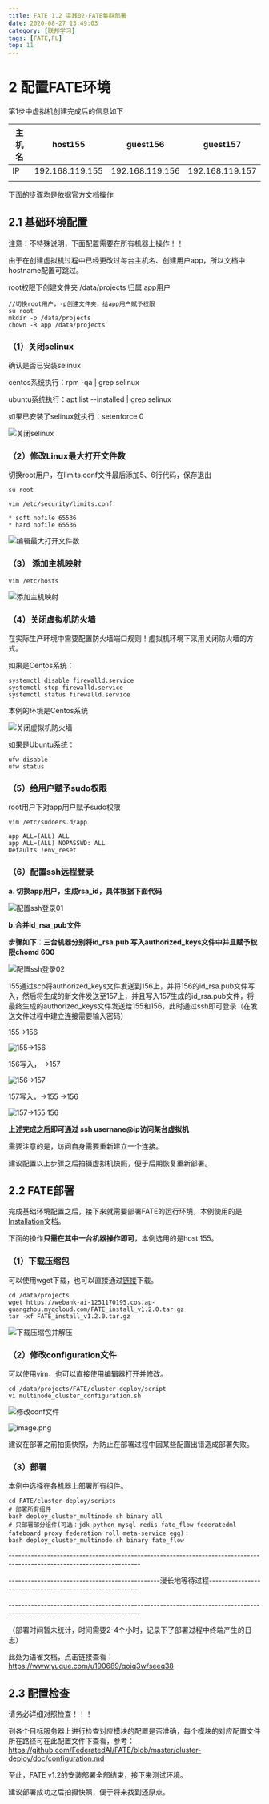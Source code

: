 ```yaml
---
title: FATE 1.2 实践02-FATE集群部署
date: 2020-08-27 13:49:03
category: [联邦学习]
tags: [FATE,FL]
top: 11
---
```


# 2 配置FATE环境

第1步中虚拟机创建完成后的信息如下



| 主机名 | host155         | guest156        | guest157        |
| ------ | --------------- | --------------- | --------------- |
| IP     | 192.168.119.155 | 192.168.119.156 | 192.168.119.157 |
|        |                 |                 |                 |



下面的步骤均是依据官方文档操作 



## 2.1 基础环境配置

注意：不特殊说明，下面配置需要在所有机器上操作！！



由于在创建虚拟机过程中已经更改过每台主机名、创建用户app，所以文档中hostname配置可跳过。

root权限下创建文件夹  /data/projects 归属 app用户



```
//切换root用户，-p创建文件夹，给app用户赋予权限
su root
mkdir -p /data/projects
chown -R app /data/projects
```



### （1）关闭selinux

确认是否已安装selinux

centos系统执行：rpm -qa | grep selinux

ubuntu系统执行：apt list --installed | grep selinux

如果已安装了selinux就执行：setenforce 0



![关闭selinux](https://cdn.nlark.com/yuque/0/2020/png/343708/1578365450270-a035c23e-1738-417f-89d1-fa1e9456064c.png)



### （2）修改Linux最大打开文件数

切换root用户，在limits.conf文件最后添加5、6行代码，保存退出



```
su root

vim /etc/security/limits.conf

* soft nofile 65536
* hard nofile 65536
```



![编辑最大打开文件数](https://cdn.nlark.com/yuque/0/2020/png/343708/1578365728781-dc1352aa-9d0c-4400-81a4-1e28ecca6bcd.png)





### （3） 添加主机映射



```
vim /etc/hosts
```



![添加主机映射](https://cdn.nlark.com/yuque/0/2020/png/343708/1578485849702-675aea11-871a-4201-8868-bc0a2653849d.png)



### （4）关闭虚拟机防火墙

在实际生产环境中需要配置防火墙端口规则！虚拟机环境下采用关闭防火墙的方式。

如果是Centos系统：



```
systemctl disable firewalld.service
systemctl stop firewalld.service
systemctl status firewalld.service
```

本例的环境是Centos系统

![关闭虚拟机防火墙](https://cdn.nlark.com/yuque/0/2020/png/343708/1578380317690-ecb24d9b-0cf9-47df-b92e-03330fbd8e92.png)



如果是Ubuntu系统：



```
ufw disable
ufw status
```

### （5）给用户赋予sudo权限

root用户下对app用户赋予sudo权限



```
vim /etc/sudoers.d/app

app ALL=(ALL) ALL
app ALL=(ALL) NOPASSWD: ALL
Defaults !env_reset
```



### （6）配置ssh远程登录

**a. 切换app用户，生成rsa_id，具体根据下面代码**



![配置ssh登录01](https://cdn.nlark.com/yuque/0/2020/png/343708/1578380760894-2368928b-1570-451c-aac0-649a1afbcacd.png)



**b.合并id_rsa_pub文件**



**步骤如下：三台机器分别将id_rsa.pub 写入authorized_keys文件中并且赋予权限chomd 600**

![配置ssh登录02](https://cdn.nlark.com/yuque/0/2020/png/343708/1578381412726-a1b69944-771d-4101-84ab-1f984304c52a.png)



155通过scp将authorized_keys文件发送到156上，并将156的id_rsa.pub文件写入，然后将生成的新文件发送至157上，并且写入157生成的id_rsa.pub文件，将最终生成的authorized_keys文件发送给155和156，此时通过ssh即可登录（在发送文件过程中建立连接需要输入密码）



155->156

![155->156](https://cdn.nlark.com/yuque/0/2020/png/343708/1578381586236-3903e88e-0851-43ea-9d00-aeff64e00d90.png)



156写入， ->157



![156->157](https://cdn.nlark.com/yuque/0/2020/png/343708/1578381654023-9f91941b-d097-4fee-abef-b1c2e5dae98d.png)



157写入，->155  ->156



![157->155 156](https://cdn.nlark.com/yuque/0/2020/png/343708/1578381710128-b920208b-7d45-48a8-887f-c2dbdab925e6.png)



**上述完成之后即可通过  ssh usernane@ip访问某台虚拟机**

需要注意的是，访问自身需要重新建立一个连接。



建议配置以上步骤之后拍摄虚拟机快照，便于后期恢复重新部署。



## 2.2 FATE部署

完成基础环境配置之后，接下来就需要部署FATE的运行环境，本例使用的是[Installation](https://github.com/FederatedAI/FATE/blob/master/cluster-deploy/doc/Fate-cluster_deployment_guide_install_zh.md)文档。

下面的操作**只需在其中一台机器操作即可**，本例选用的是host 155。

### （1）下载压缩包

可以使用wget下载，也可以直接通过[链接](https://webank-ai-1251170195.cos.ap-guangzhou.myqcloud.com/FATE_install_v1.2.0.tar.gz)下载。

```
cd /data/projects
wget https://webank-ai-1251170195.cos.ap-guangzhou.myqcloud.com/FATE_install_v1.2.0.tar.gz
tar -xf FATE_install_v1.2.0.tar.gz
```



![下载压缩包并解压](https://cdn.nlark.com/yuque/0/2020/png/343708/1578399494803-2fb7d502-0815-4840-82f0-a68e4e8110dc.png)

### （2）修改configuration文件

可以使用vim，也可以直接使用编辑器打开并修改。

```
cd /data/projects/FATE/cluster-deploy/script
vi multinode_cluster_configuration.sh
```



![修改conf文件](https://cdn.nlark.com/yuque/0/2020/png/343708/1578399969465-c030b14f-baac-4dc3-ba3b-96fdbb9150ba.png)

![image.png](https://cdn.nlark.com/yuque/0/2020/png/343708/1578399984843-bece1ed0-8147-4754-9ba9-14014be1d75b.png)



建议在部署之前拍摄快照，为防止在部署过程中因某些配置出错造成部署失败。

### （3）部署

本例中选择在各机器上部署所有组件。

```
cd FATE/cluster-deploy/scripts
# 部署所有组件
bash deploy_cluster_multinode.sh binary all 
# 只部署部分组件(可选：jdk python mysql redis fate_flow federatedml fateboard proxy federation roll meta-service egg)：
bash deploy_cluster_multinode.sh binary fate_flow
```



\-----------------------------------------------------------------------------------------------------------------------

-----------------------------------------------漫长地等待过程--------------------------------------------------------

\-----------------------------------------------------------------------------------------------------------------------



（部署时间暂未统计，时间需要2-4个小时，记录下了部署过程中终端产生的日志）



此处为语雀文档，点击链接查看：<https://www.yuque.com/u190689/qoiq3w/seeq38>



## 2.3 配置检查

请务必详细对照检查！！！

到各个目标服务器上进行检查对应模块的配置是否准确，每个模块的对应配置文件所在路径可在此配置文件下查看，参考：<https://github.com/FederatedAI/FATE/blob/master/cluster-deploy/doc/configuration.md>





至此，FATE v1.2的安装部署全部结束，接下来测试环境。

建议部署成功之后拍摄快照，便于将来找到还原点。